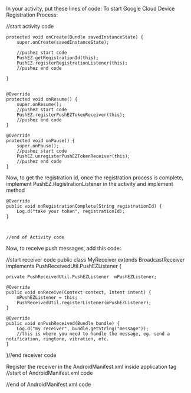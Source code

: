 In your activity, put these lines of code:
To start Google Cloud Device Registration Process:

//start activity code

    protected void onCreate(Bundle savedInstanceState) {
        super.onCreate(savedInstanceState);

        //pushez start code
        PushEZ.getRegistrationId(this);
        PushEZ.registerRegistrationListener(this);
        //pushez end code

    }


    @Override
    protected void onResume() {
        super.onResume();
        //pushez start code
        PushEZ.registerPushEZTokenReceiver(this);
        //pushez end code
    }

    @Override
    protected void onPause() {
        super.onPause();
        //pushez start code
        PushEZ.unregisterPushEZTokenReceiver(this);
        //pushez end code
    }

Now, to get the registration id, once the registration process is complete,
implement PushEZ.RegistrationListener in the activity and implement method


    @Override
    public void onRegistrationComplete(String registrationId) {
        Log.d("take your token", registrationId);
    }



    //end of Activity code


   Now, to receive push messages, add this code:

   //start receiver code
public class MyReceiver extends BroadcastReceiver implements PushReceivedUtil.PushEZListener {

    private PushReceivedUtil.PushEZListener  mPushEZListener;

    @Override
    public void onReceive(Context context, Intent intent) {
        mPushEZListener = this;
        PushReceivedUtil.registerListener(mPushEZListener);
    }

    @Override
    public void onPushReceived(Bundle bundle) {
        Log.d("my receiver", bundle.getString("message"));
        //this is where you need to handle the message, eg. send a notification, ringtone, vibration, etc.
    }
}//end receiver code

Register the receiver in the AndroidManifest.xml inside application tag
//start of AndroidManifest.xml code
<receiver android:name=".MyReceiver">
            <intent-filter>
                <action android:name="com.google.android.c2dm.intent.RECEIVE" />
            </intent-filter>
</receiver>

//end of AndroidManifest.xml code
